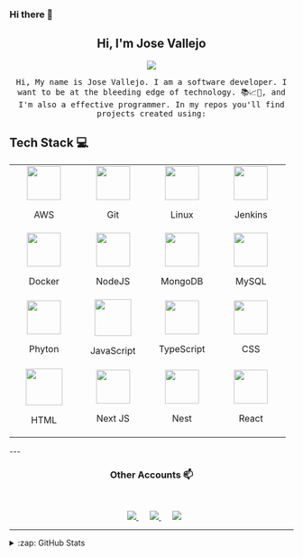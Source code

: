 ### Hi there 👋

<h2 align="center"> Hi, I'm Jose Vallejo <br/> </h2>

<p align="center">
	<img src="https://media.giphy.com/media/gh0RRgkTXedvF0pDc0/giphy.gif">
</p>

<p align="center"> <samp>Hi, My name is Jose Vallejo. I am a software developer. I want to be at the bleeding edge of technology. 📚📈🔬, and I'm also a effective programmer. In my repos you'll find projects created using:

## Tech Stack :computer: <br>
<p align="center">
	<table align="center">
		<tbody>
		<tr>
			<td align="center" width="20%">
				<a style="display: block;" align="center" href="https://aws.amazon.com/es/" >
					<img height=60px src="https://img.icons8.com/color/48/000000/amazon-web-services.png" /></a>
					<p style="display: block;">AWS</p>
			</td>
			<td align="center" width="20%">
				<a style="display: block;" align="center" href="https://github.com/" >
					<img height=60px src="https://img.icons8.com/ios-glyphs/2x/github-2.png"></a>
					<p style="display: block;">Git</p>
			</td>
			<td align="center" width="20%">
				<a style="display: block;" align="center" href="https://www.linux.org/" >
					<img height=60px src="https://img.icons8.com/color/48/000000/linux.png" /></a>
					<p style="display: block;">Linux</p>
			</td>
			<td align="center" width="20%">
				<a style="display: block;" align="center" href="https://www.jenkins.io/" style="display: block;">
					<img height=60px src="https://img.icons8.com/color/48/000000/jenkins.png" /></a>
					<p>Jenkins</p>
			</td>
		</tr>
		<tr>
			<td align="center" width="20%">
				<a style="display: block;" align="center" href="https://www.docker.com/">
					<img height=60px src="https://img.icons8.com/color/48/000000/docker.png"/></a>
					<p>Docker</p>
			</td>
			<td align="center" width="20%">
				<a style="display: block;" align="center" href="https://nodejs.org/es/docs/" >
					<img height=60px src="https://img.icons8.com/color/2x/nodejs.png" /></a>
					<p>NodeJS</p>
			</td>
			<td align="center" width="20%">
				<a style="display: block;" align="center" align="center" href="https://www.mongodb.com/es" >
					<img height=60px src="https://img.icons8.com/color/48/000000/mongodb.png"></a>
					<p>MongoDB</p>
			</td>
			<td align="center" width="20%">
				<a style="display: block;" align="center" href="https://www.mysql.com/" >
					<img height=60px src="https://img.icons8.com/ios-filled/50/000000/mysql-logo.png" /></a>
					<p>MySQL</p>
			</td>
		</tr>
		<tr>
			<td align="center" width="20%">
				<a style="display: block;" align="center" href="https://www.python.org/" target="_blank">
					<img height=60px src="https://img.icons8.com/color/2x/python.png" /></a>
					<p>Phyton</p>
			</td>
			<td align="center" width="20%">
				<a style="display: block;" align="center" href="https://developer.mozilla.org/es/docs/Web/JavaScript">
					<img height=65px src="https://img.icons8.com/color/2x/javascript.png" /></a>
					<p>JavaScript</p>
			</td>
			<td align="center" width="20%">
				<a style="display: block;" align="center" href="https://www.typescriptlang.org/">
					<img height=60px src="https://img.icons8.com/color/48/000000/typescript.png"/></a>
					<p>TypeScript</p>
			</td>
			<td align="center" width="20%">
				<a style="display: block;" align="center" href="https://developer.mozilla.org/es/docs/Web/CSS">
					<img height=60px src="https://img.icons8.com/color/48/000000/css3.png" /></a>
					<p>CSS</p>
				</td>
		</tr>
		<tr>
			<td align="center" width="20%">
				<a style="display: block;" align="center" href="https://developer.mozilla.org/es/docs/Web/HTML">
					<img height=65px src="https://img.icons8.com/color/2x/html-5.png" /></a>
					<p>HTML</p>
			</td>
			<td align="center" width="20%">
				<a style="display: block;" align="center" href="https://nextjs.org/" >
					<img height=60px src="https://upload.wikimedia.org/wikipedia/commons/8/8e/Nextjs-logo.svg"></a>
					<p>Next JS</p>
			</td>
			<td align="center" width="20%">
				<a style="display: block;" align="center" href="https://nestjs.com/">
					<img height=60px src="https://seeklogo.com/images/N/nestjs-logo-09342F76C0-seeklogo.com.png"></a>
					<p>Nest</p>
			</td>
			<td align="center" width="20%">
				<a style="display: block;" align="center" href="https://es.reactjs.org/">
					<img height=60px src="https://img.icons8.com/ultraviolet/2x/react.png"></a>
					<p>React</p>
			</td>
		</tr>
	</tbody>
	</table>
</p>
---

<h3 align="center"> Other Accounts 📫 </h3>
<br />
<p align="center">
	<a href="https://twitter.com/JoseAVallejo12/">
		<img style="margin-left: 10px;" heigrt=60px src="https://img.icons8.com/cute-clipart/64/000000/twitter.png"/>
	</a>
	<a style="margin: 10px;" href="https://web.facebook.com/josealfredo.vallejocontreras.1?_rdc=1&_rdr/">
		<img style="margin-left: 10px;" heigrt=60px src="https://img.icons8.com/cute-clipart/64/000000/facebook.png"/>
	</a>
	<a href="https://www.linkedin.com/in/jose-alfredo-vallejo-contreras-38199480/">
		<img style="margin-left: 10px;" heigrt=60px src="https://img.icons8.com/cute-clipart/64/000000/linkedin.png"/>
	</a>

</p>

---

<details>
  <summary>:zap: GitHub Stats</summary>
  <img align="left" alt="Jose Vallejo's GitHub Stats" src="https://github-readme-stats.vercel.app/api?username=JoseAVallejo12&show_icons=true&hide_border=true" />
  <img src="https://jf-gh-stats.vercel.app/api/top-langs/?username=JoseAVallejo12&layout=compact&hide=java&title_color=3867D6&icon_color=3867D6" alt="GitHub Top Languages" align="top"/>
</details>

<!--
**josevallejo1984/josevallejo1984** is a ✨ _special_ ✨ repository because its `README.md` (this file) appears on your GitHub profile.

Here are some ideas to get you started:

- 🔭 I’m currently working on ...
- 🌱 I’m currently learning ...
- 👯 I’m looking to collaborate on ...
- 🤔 I’m looking for help with ...
- 💬 Ask me about ...
- 📫 How to reach me: ...
- 😄 Pronouns: ...
- ⚡ Fun fact: ...
-->
